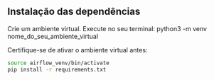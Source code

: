 ## Instalação das dependências
Crie um ambiente virtual. Execute no seu terminal:
python3 -m venv nome_do_seu_ambiente_virtual

Certifique-se de ativar o ambiente virtual antes:

```bash
source airflow_venv/bin/activate
pip install -r requirements.txt